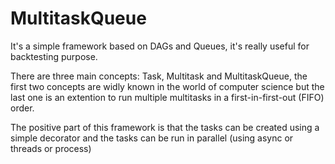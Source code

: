 # MultitaskQueue
It's a simple framework based on DAGs and Queues, it's really useful for backtesting purpose.

There are three main concepts: Task, Multitask and MultitaskQueue, the first two concepts are widly known in the world of computer science but the last one is an extention to run multiple multitasks in a first-in-first-out (FIFO) order.

The positive part of this framework is that the tasks can be created using a simple decorator and the tasks can be run in parallel (using async or threads or process)


